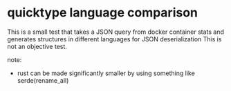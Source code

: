 # quicktype language comparison

This is a small test that takes a JSON query from docker container stats and generates structures in different languages for JSON deserialization
This is not an objective test.

note:
- rust can be made significantly smaller by using something like serde(rename_all)
